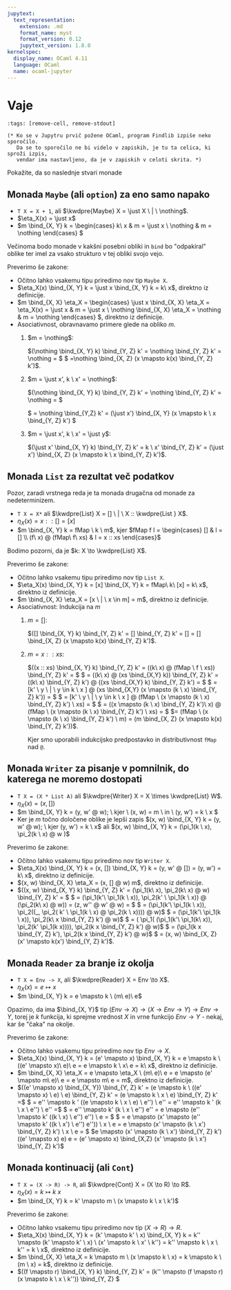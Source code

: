 ```yaml
---
jupytext:
  text_representation:
    extension: .md
    format_name: myst
    format_version: 0.12
    jupytext_version: 1.8.0
kernelspec:
  display_name: OCaml 4.11
  language: OCaml
  name: ocaml-jupyter
---
```


# Vaje

```{code-cell}
:tags: [remove-cell, remove-stdout]

(* Ko se v Jupytru prvič požene OCaml, program Findlib izpiše neko sporočilo.
   Da se to sporočilo ne bi videlo v zapiskih, je tu ta celica, ki sproži izpis,
   vendar ima nastavljeno, da je v zapiskih v celoti skrita. *)
```

Pokažite, da so naslednje stvari monade

## Monada `Maybe` (ali `option`) za eno samo napako

- `T X = X + 1`, ali $\kwdpre{Maybe} X = \just X \ | \ \nothing$.
- $\eta_X(x) = \just x$
- $m \bind_{X, Y} k = \begin{cases}
    k\ x & m = \just x \\
    \nothing & m = \nothing
  \end{cases}
$

Večinoma bodo monade v kakšni posebni obliki in `bind` bo "odpakiral" oblike ter imel za vsako strukturo v tej obliki svojo vejo.

Preverimo še zakone:
- Očitno lahko vsakemu tipu priredimo nov tip `Maybe X`.
- $\eta_X(x) \bind_{X, Y} k = \just x \bind_{X, Y} k = k\ x$, direktno iz definicije.
- $m \bind_{X, X} \eta_X = \begin{cases}
    \just x \bind_{X, X} \eta_X = \eta_X(x) = \just x & m = \just x \\
    \nothing \bind_{X, X} \eta_X = \nothing & m = \nothing
  \end{cases}
  $, direktno iz definicije.
- Asociativnost, obravnavamo primere glede na obliko $m$.
  1. $m = \nothing$:
    
      $(\nothing \bind_{X, Y} k) \bind_{Y, Z} k' = \nothing \bind_{Y, Z} k' = \nothing = $ 
      $ =\nothing \bind_{X, Z} (x \mapsto k(x) \bind_{Y, Z} k')$.

  2. $m = \just x', k \ x' = \nothing$:
    
      $(\nothing \bind_{X, Y} k) \bind_{Y, Z} k' = \nothing \bind_{Y, Z} k' = \nothing = $ 

      $ = \nothing \bind_{Y,Z} k' = (\just x') \bind_{X, Y} (x \mapsto k \ x  \bind_{Y, Z} k') $

  3. $m = \just x', k \ x' = \just y$:

      $(\just x' \bind_{X, Y} k) \bind_{Y, Z} k' = k \ x' \bind_{Y, Z} k' = (\just x') \bind_{X, Z} (x \mapsto k \ x \bind_{Y, Z} k')$.

## Monada `List` za rezultat več podatkov

Pozor, zaradi vrstnega reda je ta monada drugačna od monade za nedeterminizem.

- `T X = X*` ali $\kwdpre{List} X = [] \ | \ X :: \kwdpre{List } X$.
- $\eta_X(x) = x :: [] = [x]$
- $m \bind_{X, Y} k = fMap \ k \ m$, kjer $fMap f l = \begin{cases}
    [] & l = [] \\
    (f\ x) @ (fMap\ f\ xs) & l = x :: xs
  \end{cases}$

Bodimo pozorni, da je $k: X \to \kwdpre{List} X$.

Preverimo še zakone:
- Očitno lahko vsakemu tipu priredimo nov tip `List X`.
- $\eta_X(x) \bind_{X, Y} k = [x] \bind_{X, Y} k = fMap\ k\ [x] = k\ x$, direktno iz definicije.
- $m \bind_{X, X} \eta_X = [x \ | \ x \in m] = m$, direktno iz definicije.
- Asociativnost: Indukcija na $m$
    1. $m = []$:

        $([] \bind_{X, Y} k) \bind_{Y, Z} k' = [] \bind_{Y, Z} k' = [] = [] \bind_{X, Z} (x \mapsto k(x) \bind_{Y, Z} k')$.
    2. $m = x :: xs$:

       $((x :: xs) \bind_{X, Y} k) \bind_{Y, Z} k' = ((k\ x) @ (fMap \ f \ xs)) \bind_{Y, Z} k' = $
       $ = ((k\ x) @ (xs \bind_{X,Y} k)) \bind_{Y, Z} k' = ((k\ x) \bind_{Y, Z} k') @ ((xs \bind_{X,Y} k) \bind_{Y, Z} k') = $
       $ = [k' \ y \ | \ y \in k \ x ] @ (xs \bind_{X,Y} (x \mapsto (k \ x) \bind_{Y, Z} k')) = $
       $ = [k' \ y \ | \ y \in k \ x ] @ (fMap \ (x \mapsto (k \ x) \bind_{Y, Z} k') \ xs) = $
       $ = ((x \mapsto (k \ x) \bind_{Y, Z} k')\  x) @ (fMap \ (x \mapsto (k \ x) \bind_{Y, Z} k') \ xs) = $
       $= (fMap \ (x \mapsto (k \ x) \bind_{Y, Z} k') \ m) = (m \bind_{X, Z} (x \mapsto k(x) \bind_{Y, Z} k'))$.

       Kjer smo uporabili indukcijsko predpostavko in distributivnost `fMap` nad `@`.

## Monada `Writer` za pisanje v pomnilnik, do katerega ne moremo dostopati

- `T X = (X * List A)` ali $\kwdpre{Writer} X = X \times \kwdpre{List} W$.
- $\eta_X(x) = (x, [])$
- $m \bind_{X, Y} k = (y, w' @ w); \ kjer \ (x, w) = m \ in \ (y, w') = k \ x $ 
- Ker je $m$ točno določene oblike je lepši zapis $(x, w) \bind_{X, Y} k = (y, w' @ w); \ kjer (y, w') = k \ x$ ali $(x, w) \bind_{X, Y} k = (\pi_1(k \ x), \pi_2(k \ x) @ w )$

Preverimo še zakone:
- Očitno lahko vsakemu tipu priredimo nov tip `Writer X`.
- $\eta_X(x) \bind_{X, Y} k = (x, []) \bind_{X, Y} k = (y, w' @ []) = (y, w') = k\ x$, direktno iz definicije.
- $(x, w) \bind_{X, X} \eta_X = (x, [] @ w) m$, direktno iz definicije.
- $((x, w) \bind_{X, Y} k) \bind_{Y, Z} k' = (\pi_1(k\ x), \pi_2(k\ x) @ w) \bind_{Y, Z} k' = $
$ = (\pi_1(k'\ \pi_1(k \ x)), \pi_2(k' \ \pi_1(k \ x)) @ (\pi_2(k\ x) @ w))  = (z, w'' @ w' @ w) = $
$ = (\pi_1(k'\ \pi_1(k \ x)), \pi_2((\_, \pi_2( k' \ \pi_1(k \ x) @ \pi_2(k \ x)))) @ w)$
$ = (\pi_1(k'\ \pi_1(k \ x)), \pi_2(k\ x \bind_{Y, Z} k') @ w)$
  $ = ( \pi_1( (\pi_1(k'\ \pi_1(k\ x)), \pi_2(k' \pi_1(k x)))), \pi_2(k x \bind_{Y, Z} k') @ w)$
  $ = (\pi_1(k x \bind_{Y, Z} k'), \pi_2(k x \bind_{Y, Z} k') @ w)$
  $ = (x, w) \bind_{X, Z} (x' \mapsto k(x') \bind_{Y, Z} k')$.


## Monada `Reader` za branje iz okolja
- `T X = Env -> X`, ali $\kwdpre{Reader} X = Env \to X$.
- $\eta_X(x) = e \mapsto x$
- $m \bind_{X, Y} k = e \mapsto k \ (m\ e)\ e$

Opazimo, da ima $\bind_{X, Y}$ tip $(Env \to X) \to (X \to Env \to Y) \to Env \to Y$, torej je $k$ funkcija, ki sprejme vrednost $X$ in vrne funkcijo $Env \to Y$ - nekaj, kar še "čaka" na okolje.

Preverimo še zakone:
- Očitno lahko vsakemu tipu priredimo nov tip $Env \to X$.
- $\eta_X(x) \bind_{X, Y} k = (e' \mapsto x) \bind_{X, Y} k = e \mapsto k \ ((e' \mapsto x)\ e)\ e = e \mapsto k \ x\ e = k\ x$, direktno iz definicije.
- $m \bind_{X, X} \eta_X = e \mapsto \eta_X \ (m\ e)\ e = e \mapsto (e' \mapsto m\ e)\ e = e \mapsto m\ e = m$, direktno iz definicije.
- $((e' \mapsto x) \bind_{X, Y}) \bind_{Y, Z} k' = (e \mapsto k \ ((e' \mapsto x) \ e) \ e) \bind_{Y, Z} k' = (e \mapsto k \ x \ e) \bind_{Y, Z} k' =$
$ = e'' \mapsto k ' ((e \mapsto k \ x \ e) \ e'') \ e'' = e'' \mapsto k ' (k \ x \ e'') \ e'' =$
$ =  e'' \mapsto k' (k \ x \ e'') e'' = e \mapsto (e'' \mapsto k' ((k \ x) \ e'') e'') \ e = $
$ = e \mapsto (x' \mapsto (e'' \mapsto k' ((k \ x') \ e'') e'')) \ x \ e  = e \mapsto (x' \mapsto (k \ x') \bind_{Y, Z} k') \ x \ e = $
$e \mapsto (x' \mapsto (k \ x') \bind_{Y, Z} k') ((e' \mapsto x) e) e = (e' \mapsto x) \bind_{X,Z} (x' \mapsto (k \ x') \bind_{Y, Z} k')$

## Monada kontinuacij (ali `Cont`)

- `T X = (X -> R) -> R`, ali $\kwdpre{Cont} X = (X \to R) \to R$.
- $\eta_X(x) = k \mapsto k \ x$
- $m \bind_{X, Y} k = k' \mapsto m \ (x \mapsto k \ x \ k')$

Preverimo še zakone:
- Očitno lahko vsakemu tipu priredimo nov tip $(X \to R) \to R$.
- $\eta_X(x) \bind_{X, Y} k = (k' \mapsto k' \ x) \bind_{X, Y} k = k'' \mapsto (k' \mapsto k' \ x) \ (x' \mapsto k \ x' \ k'') = k'' \mapsto k \ x \ k'' = k \ x$, direktno iz definicije.
- $m \bind_{X, X} \eta_X = k \mapsto m \ (x \mapsto k \ x) = k \mapsto k \ (m \ x) = k$, direktno iz definicije.
- $((f \mapsto r) \bind_{X, Y} k) \bind_{Y, Z} k' = (k'' \mapsto (f \mapsto r) (x \mapsto k \ x \ k'')) \bind_{Y, Z} $